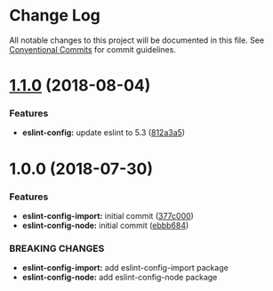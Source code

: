 # Change Log

All notable changes to this project will be documented in this file.
See [Conventional Commits](https://conventionalcommits.org) for commit guidelines.

<a name="1.1.0"></a>
# [1.1.0](https://github.com/priver/linters/tree/master/packages/eslint-config-node/compare/@priver/eslint-config-node@1.0.0...@priver/eslint-config-node@1.1.0) (2018-08-04)


### Features

* **eslint-config:** update eslint to 5.3 ([812a3a5](https://github.com/priver/linters/tree/master/packages/eslint-config-node/commit/812a3a5))





<a name="1.0.0"></a>
# 1.0.0 (2018-07-30)


### Features

* **eslint-config-import:** initial commit ([377c000](https://github.com/priver/linters/tree/master/packages/eslint-config-node/commit/377c000))
* **eslint-config-node:** initial commit ([ebbb684](https://github.com/priver/linters/tree/master/packages/eslint-config-node/commit/ebbb684))


### BREAKING CHANGES

* **eslint-config-import:** add eslint-config-import package
* **eslint-config-node:** add eslint-config-node package

